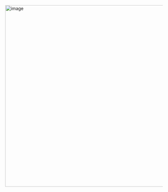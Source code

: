 <img width="581" alt="image" src="https://github.com/zhjrcc/scripts/assets/81341476/84ba6f7f-0a61-4532-9a5f-d1d9e9921447">
